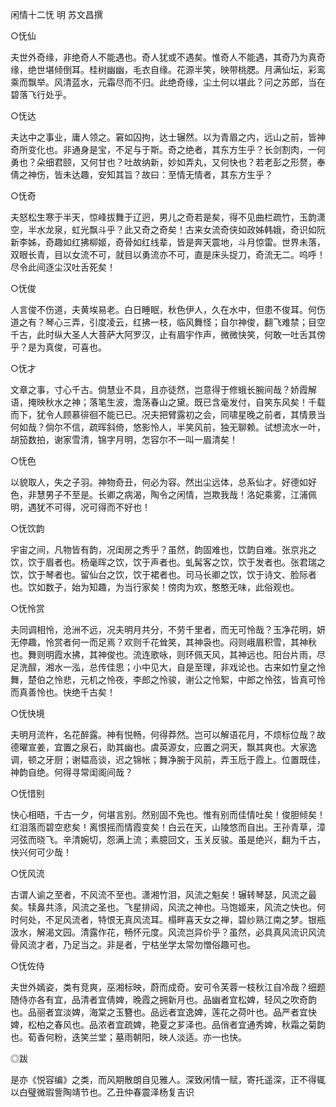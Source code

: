 闲情十二怃 明  苏文昌撰  

○怃仙  

夫世外奇缘，非绝奇人不能遇也。奇人犹或不遇矣。惟奇人不能遇，其奇乃为真奇缘，绝世堪倾倒耳。桂树幽幽，毛衣自缘。花源半笑，映带桃腮。月满仙坛，彩鸾乘而飘举。风清蓝水，元霜尽而不归。此绝奇缘，尘土何以堪此？问之苏郎，当在碧落飞行处乎。  

○怃达  

夫达中之事业，庸人领之。窘如囚拘，达士辗然。以为青眉之内，远山之前，皆神奇所变化也。非通身是宝，不足与于斯。奇之绝者，其东方生乎？长剑割肉，一何勇也？朵细君颐，又何甘也？吐故纳新，妙如弄丸，又何快也？若老彭之形赘，奉倩之神伤，皆未达趣，安知其旨？故曰：至情无情者，其东方生乎？  

○怃奇  

夫怒松生寒于半天，惊峰拔舞于辽迥，男儿之奇若是矣，得不见曲栏疏竹，玉韵潇空，半水龙泉，虹光飘斗乎？此又奇之奇矣！古来女流奇侠如政姊韩娥，奇识如阮新李姊，奇趣如红拂柳姬，奇骨如红线辈，皆是奔天震地，斗月惊雷。世界未落，双眼长青，目以女流不可，就目以勇流亦不可，直是床头捉刀，奇流无二。呜呼！尽令此间逐尘汉吐舌死矣！  

○怃俊  

人言俊不伤道，夫黄埃易老。白日睡眠，秋色伊人，久在水中，但患不俊耳。何伤道之有？琴心三弄，引度凌云，红拂一枝，临风舞怪；自尔神俊，翻飞难禁；目空千古，此时纵大圣人大菩萨大阿罗汉，止有眉宇作声，微微快笑，何敢一吐舌其傍乎？是为真俊，可喜也。  

○怃才  

文章之事，寸心千古。倘慧业不具，且亦徒然，岂意得于修蛾长腕间哉？娇霞解语，掩映秋水之神；落笔生波，澹荡春山之黛。既已含毫发付，自笑东风矣！千载而下，犹令人顾慕徘徊不能已已。况夫把臂露初之会，同啸星晚之前者，其情景当何如哉？倘尔不信，疏晖斜倚，悠影怜人，半笑风前，独无聊赖。试想流水一叶，胡笳数拍，谢家雪清，锦字月明，怎容尔不一叫一眉清矣！  

○怃色  

以貌取人，失之子羽。神物奇丑，何必为容。然出尘远体，总系仙才。好德如好色，非慧男子不至是。长卿之病渴，陶令之闲情，岂欺我哉！洛妃乘雾，江浦佩明，遇犹不可得，况可得而不好也！  

○怃饮韵  

宇宙之间，凡物皆有韵，况闺房之秀乎？虽然，韵固难也，饮韵自难。张京兆之饮，饮于眉者也。杨毫晖之饮，饮于声者也。虬髯客之饮，饮于发者也。张君瑞之饮，饮于琴者也。留仙台之饮，饮于裙者也。司马长卿之饮，饮于诗文、脸际者也。饮如数子，始为知趣，为当行家矣！傍肉为欢，憨憨无味，此俗观也。  

○怃怜赏  

夫同调相怜，沧洲不远，况夫明月共分，不劳千里者，而无可怜哉？玉净花明，妍无停趣，怜赏者何一而足焉？欢则千花耸笑，其神袅也。闷则峨眉积雪，其神秋也。舞则明霞水拂，其神俊也。流连歌咏，则环佩天风，其神远也。阳台片雨，尽足洗酲，湘水一泓，总传佳思；小中见大，自是至理，非戏论也。古来如竹皇之怜舞，楚伯之怜悲，元机之怜夜，李郎之怜骏，谢公之怜絮，中郎之怜弦，皆真可怜而真善怜也。快绝千古矣！  

○怃快境  

夫明月流杵，名花醉露。神有悦畅，何得莽然。岂可以解语花月，不烦标位哉？故德曜宣姜，宜置之泉石，助其幽也。虞英源女，应置之洞天，飘其爽也。大家逸调，顿之牙厨；谢韫高谈，迟之锦帐；舞净腕于风前，弄玉卮于霞上。位置既佳，神韵自绝。何得寻常闺阁间哉？  

○怃惜别  

快心相晤，千古一夕，何堪言别。然别固不免也。惟有别而佳情吐矣！俊胆倾矣！红泪落而碧空悲矣！离恨摇而情霞变矣！白云在天，山陵悠而自出。王孙青草，漳河弦而晓飞。辛清婉切，怨满上流；素臆回文，玉关反骏。虽是绝兴，翻为千古，快兴何可少哉！  

○怃风流  

古谓人谕之至者，不风流不至也。潇湘竹泪，风流之魁矣！辗转琴瑟，风流之最矣。犊鼻共涤，风流之圣也。飞星排闼，风流之神也。马饱姬来，风流之快也。何时何处，不足风流者，特恨无真风流耳。榻畔喜天女之禅，碧纱熟江南之梦。银瓶汲水，解渴文园。清露作花，畅怀元度。风流岂异价乎？虽然，必具真风流识风流骨风流才者，乃足当之。非是者，宁枯坐学太常勿憎俗趣可也。  

○怃佐侍  

夫世外嫣姿，类有竞爽，巫湘标映，蔚而成奇。安可令芙蓉一枝秋江自冷哉？细题随侍亦各有宜，品清者宜倩婢，晚霞之拥新月也。品幽者宜松婢，轻风之吹奇韵也。品丽者宜淡婢，海棠之玉簪也。品远者宜逸婢，莲花之荷叶也。品严者宜快婢，松柏之春风也。品浓者宜疏婢，艳夏之芗泽也。品俏者宜通秀婢，秋霜之菊韵也。荀香何粉，迭笑兰堂；墓雨朝阳，映人淡适。亦一也快。  

◎跋  

是亦《悦容编》之类，而风期散朗自见雅人。深致闲情一赋，寄托遥深，正不得辄以白璧微瑕訾陶靖节也。乙丑仲春震泽杨复吉识  
